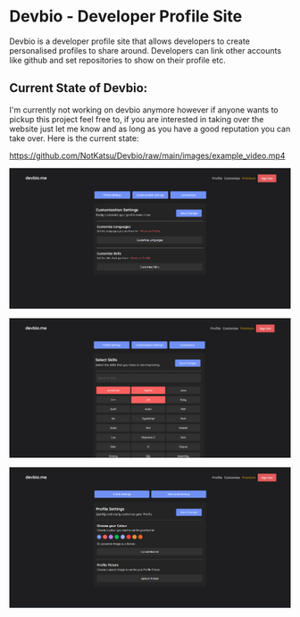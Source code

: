 
# Devbio - Developer Profile Site
Devbio is a developer profile site that allows developers to create personalised profiles to share around. Developers can link other accounts like github and set repositories to show on their profile etc.

## Current State of Devbio:
I'm currently not working on devbio anymore however if anyone wants to pickup this project feel free to, if you are interested in taking over the website just let me know and as long as you have a good reputation you can take over. Here is the current state: 

https://github.com/NotKatsu/Devbio/raw/main/images/example_video.mp4

![Web Screenshot](https://github.com/NotKatsu/Devbio/blob/55ff48df47b4b6e8960f7cb8752ef66cfd81089f/images/image.png)

![Web Screenshot](https://github.com/NotKatsu/Devbio/blob/55ff48df47b4b6e8960f7cb8752ef66cfd81089f/images/image2.png)

![Web Screenshot](https://github.com/NotKatsu/Devbio/blob/55ff48df47b4b6e8960f7cb8752ef66cfd81089f/images/image3.png)

